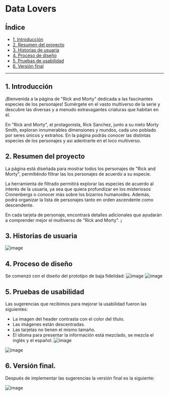 # Data Lovers

## Índice

* [1. Introducción](#1-Introducción)
* [2. Resumen del proyecto](#2-resumen-del-proyecto)
* [3. Historias de usuaria](#3-Historias-de-usuaria)
* [4. Proceso de diseño](#4-Proceso-de-diseño)
* [5. Pruebas de usabilidad](#5-Pruebas-de-usabilidad)
* [6. Versión final](#6-Versión-final)
***

## 1. Introducción

¡Bienvenida a la página de "Rick and Morty" dedicada a las fascinantes especies de los personajes! Sumérgete en el vasto multiverso de la serie y descubre las diversas y a menudo extravagantes criaturas que habitan en él.

En "Rick and Morty", el protagonista, Rick Sanchez, junto a su nieto Morty Smith, exploran innumerables dimensiones y mundos, cada uno poblado por seres únicos y extraños. En la página podrás conocer las distintas especies de los personajes y asi adentrarte en el loco multiverso.

## 2. Resumen del proyecto

La página está diseñada para mostrar todos los personajes de "Rick and Morty", permitiéndo filtrar las los personajes de acuerdo a su especie.

La herramienta de filtrado permitirá explorar las especies de acuerdo al interés de la usuaria, ya sea que quiera profundizar en los misteriosos Cronenbergs o conocer más sobre los bizarros humanoides. Además, podrá organizar la lista de personajes tanto en orden ascendente como descendente.

En cada tarjeta de personaje, encontrará detalles adicionales que ayudarán a comprender mejor el multiverso de "Rick and Morty". ¡

## 3. Historias de usuaria
![image](https://github.com/MadethA/DEV011-data-lovers/assets/142620601/4a172e00-16a6-4358-9f9e-2c5766d166ac)

## 4. Proceso de diseño
Se comenzó con el diseño del prototipo de baja fidelidad:
![image](https://github.com/MadethA/DEV011-data-lovers/assets/142620601/a2e79b2d-6c02-4f22-8eca-dda026dad282)
![image](https://github.com/MadethA/DEV011-data-lovers/assets/142620601/02b18a1c-c948-4045-ae31-a2863d11f8d1)

## 5. Pruebas de usabilidad
Las sugerencias que recibimos para mejorar la usabilidad fueron las siguientes:
- La imagen del header contrasta con el color del título.
- Las imágenes están descentradas.
- Las tarjetas no tienen el mismo tamaño.
- El idioma para presentar la información está mezclado, se mezcla el inglés y el español.
![image](https://github.com/MadethA/DEV011-data-lovers/assets/142620601/bc993332-168c-4434-a2fa-52635fdf2f60)

![image](https://github.com/MadethA/DEV011-data-lovers/assets/142620601/f12d2225-3551-4a61-abb1-8191f9ffc1a9)

## 6. Versión final. 
Después de implementar las sugerencias la versión final es la siguiente:

![image](https://github.com/MadethA/DEV011-data-lovers/assets/142620601/aba48e54-bb6d-42a8-af16-4cd6fb8a8a2f)



